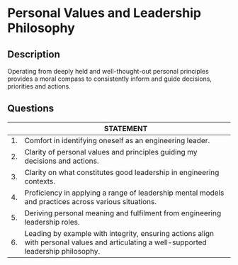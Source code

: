 # Personal Values and Leadership Philosophy

## Description
Operating from deeply held and well-thought-out personal principles provides a moral compass to consistently inform and guide decisions, priorities and actions.

## Questions

| | STATEMENT  	|
| ---	| ---	|
| 1. | Comfort in identifying oneself as an engineering leader.	|
| 2. | Clarity of personal values and principles guiding my decisions and actions. |
| 3. | Clarity on what constitutes good leadership in engineering contexts. |
| 4. | Proficiency in applying a range of leadership mental models and practices across various situations. |
| 5. | Deriving personal meaning and fulfilment from engineering leadership roles. |
| 6. | Leading by example with integrity, ensuring actions align with personal values and articulating a well-supported leadership philosophy. |
